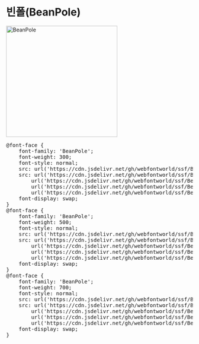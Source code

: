 # 빈폴(BeanPole)

<a href="https://wess.tistory.com/250" target="_blank">
    <img src="https://webfontworld.github.io/ssf/BeanPole.jpg" alt="BeanPole" style="width:300px">
</a>

<pre>
@font-face {
    font-family: 'BeanPole';
    font-weight: 300;
    font-style: normal;
    src: url('https://cdn.jsdelivr.net/gh/webfontworld/ssf/BeanPoleLight.eot');
    src: url('https://cdn.jsdelivr.net/gh/webfontworld/ssf/BeanPoleLight.eot?#iefix') format('embedded-opentype'),
        url('https://cdn.jsdelivr.net/gh/webfontworld/ssf/BeanPoleLight.woff2') format('woff2'),
        url('https://cdn.jsdelivr.net/gh/webfontworld/ssf/BeanPoleLight.woff') format('woff'),
        url('https://cdn.jsdelivr.net/gh/webfontworld/ssf/BeanPoleLight.ttf') format("truetype");
    font-display: swap;
}
@font-face {
    font-family: 'BeanPole';
    font-weight: 500;
    font-style: normal;
    src: url('https://cdn.jsdelivr.net/gh/webfontworld/ssf/BeanPoleMedium.eot');
    src: url('https://cdn.jsdelivr.net/gh/webfontworld/ssf/BeanPoleMedium.eot?#iefix') format('embedded-opentype'),
        url('https://cdn.jsdelivr.net/gh/webfontworld/ssf/BeanPoleMedium.woff2') format('woff2'),
        url('https://cdn.jsdelivr.net/gh/webfontworld/ssf/BeanPoleMedium.woff') format('woff'),
        url('https://cdn.jsdelivr.net/gh/webfontworld/ssf/BeanPoleMedium.ttf') format("truetype");
    font-display: swap;
}
@font-face {
    font-family: 'BeanPole';
    font-weight: 700;
    font-style: normal;
    src: url('https://cdn.jsdelivr.net/gh/webfontworld/ssf/BeanPoleBold.eot');
    src: url('https://cdn.jsdelivr.net/gh/webfontworld/ssf/BeanPoleBold.eot?#iefix') format('embedded-opentype'),
        url('https://cdn.jsdelivr.net/gh/webfontworld/ssf/BeanPoleBold.woff2') format('woff2'),
        url('https://cdn.jsdelivr.net/gh/webfontworld/ssf/BeanPoleBold.woff') format('woff'),
        url('https://cdn.jsdelivr.net/gh/webfontworld/ssf/BeanPoleBold.ttf') format("truetype");
    font-display: swap;
}
</pre>
